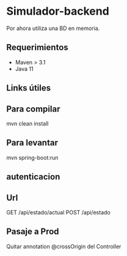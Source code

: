 # Simulador-backend 
Por ahora utiliza una BD en memoria.

## Requerimientos
- Maven > 3.1
- Java 11


## Links útiles

## Para compilar 
mvn clean install

## Para levantar
mvn spring-boot:run

## autenticacion

## Url
GET /api/estado/actual
POST /api/estado  

## Pasaje a Prod
Quitar annotation @crossOrigin del Controller
